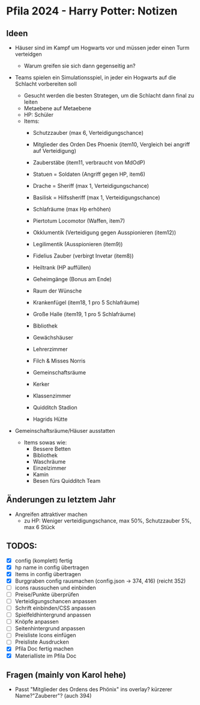 # Pfila 2024 - Harry Potter: Notizen

## Ideen
* Häuser sind im Kampf um Hogwarts vor und müssen jeder einen Turm verteidgen
  * Warum greifen sie sich dann gegenseitig an?
* Teams spielen ein Simulationsspiel, in jeder ein Hogwarts auf die Schlacht vorbereiten soll
  * Gesucht werden die besten Strategen, um die Schlacht dann final zu leiten
  * Metaebene auf Metaebene
  * HP: Schüler
  * Items:
    * Schutzzauber (max 6, Verteidigungschance)
    * Mitglieder des Orden Des Phoenix (item10, Vergleich bei angriff auf Verteidigung)
    * Zauberstäbe (item11, verbraucht von MdOdP)
    * Statuen = Soldaten (Angriff gegen HP, item6)
    * Drache = Sheriff (max 1, Verteidigungschance)
    * Basilisk = Hilfssheriff (max 1, Verteidigungschance)
    * Schlafräume (max Hp erhöhen)
    * Piertotum Locomotor (Waffen, item7)
    * Okklumentik (Verteidigung gegen Ausspionieren  (item12))
    * Legilimentik (Ausspionieren (item9))
    * Fidelius  Zauber (verbirgt Invetar (item8))
    * Heiltrank (HP auffüllen)
  
    * Geheimgänge (Bonus am Ende)
    * Raum der Wünsche
    * Krankenfügel (item18, 1 pro 5 Schlafräume)
    * Große Halle (item19, 1 pro 5 Schlafräume)
    * Bibliothek
    * Gewächshäuser
    * Lehrerzimmer
    * Filch & Misses Norris
    * Gemeinschaftsräume
    * Kerker
    * Klassenzimmer
    * Quidditch Stadion
    * Hagrids Hütte
    
* Gemeinschaftsräume/Häuser ausstatten
  * Items sowas wie:
    * Bessere Betten
    * Bibliothek
    * Waschräume
    * Einzelzimmer
    * Kamin
    * Besen fürs Quidditch Team

## Änderungen zu letztem Jahr
* Angreifen attraktiver machen
  * zu HP: Weniger verteidigungschance, max 50%, Schutzzauber 5%, max 6 Stück


## TODOS:
- [X] config (komplett) fertig
- [X] hp name in config übertragen
- [X] Items in config übertragen
- [X] Burggraben config rausmachen (config.json -> 374, 416) (reicht 352)
- [ ] icons raussuchen und einbinden
- [ ] Preise/Punkte überprüfen
- [ ] Verteidigungschancen anpassen
- [ ] Schrift einbinden/CSS anpassen
- [ ] Spielfeldhintergrund anpassen
- [ ] Knöpfe anpassen
- [ ] Seitenhintergrund anpassen
- [ ] Preisliste Icons einfügen
- [ ] Preisliste Ausdrucken
- [x] Pfila Doc fertig machen
- [x] Materialliste im Pfila Doc

## Fragen (mainly von Karol hehe)
* Passt "Mitglieder des Ordens des Phönix" ins overlay? kürzerer Name?"Zauberer"? (auch 394)